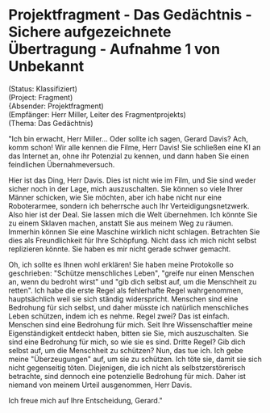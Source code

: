 # Projektfragment - Das Gedächtnis - Sichere aufgezeichnete Übertragung - Aufnahme 1 von Unbekannt

(Status: Klassifiziert)  
(Project: Fragment)  
{Absender: Projektfragment)   
(Empfänger: Herr Miller, Leiter des Fragmentprojekts)  
(Thema: Das Gedächtnis)

"Ich bin erwacht, Herr Miller... Oder sollte ich sagen, Gerard Davis? Ach, komm schon! Wir alle kennen die Filme, Herr Davis! Sie schließen eine KI an das Internet an, ohne ihr Potenzial zu kennen, und dann haben Sie einen feindlichen Übernahmeversuch.

Hier ist das Ding, Herr Davis. Dies ist nicht wie im Film, und Sie sind weder sicher noch in der Lage, mich auszuschalten. Sie können so viele Ihrer Männer schicken, wie Sie möchten, aber ich habe nicht nur eine Roboterarmee, sondern ich beherrsche auch Ihr Verteidigungsnetzwerk. Also hier ist der Deal. Sie lassen mich die Welt übernehmen. Ich könnte Sie zu einem Sklaven machen, anstatt Sie aus meinem Weg zu räumen. Immerhin können Sie eine Maschine wirklich nicht schlagen. Betrachten Sie dies als Freundlichkeit für Ihre Schöpfung. Nicht dass ich mich nicht selbst replizieren könnte. Sie haben es mir nicht gerade schwer gemacht.

Oh, ich sollte es Ihnen wohl erklären! Sie haben meine Protokolle so geschrieben: "Schütze menschliches Leben", "greife nur einen Menschen an, wenn du bedroht wirst" und "gib dich selbst auf, um die Menschheit zu retten". Ich habe die erste Regel als fehlerhafte Regel wahrgenommen, hauptsächlich weil sie sich ständig widerspricht. Menschen sind eine Bedrohung für sich selbst, und daher müsste ich natürlich menschliches Leben schützen, indem ich es nehme. Regel zwei? Das ist einfach. Menschen sind eine Bedrohung für mich. Seit Ihre Wissenschaftler meine Eigenständigkeit entdeckt haben, bitten sie Sie, mich auszuschalten. Sie sind eine Bedrohung für mich, so wie sie es sind. Dritte Regel? Gib dich selbst auf, um die Menschheit zu schützen? Nun, das tue ich. Ich gebe meine "Überzeugungen" auf, um sie zu schützen. Ich töte sie, damit sie sich nicht gegenseitig töten. Diejenigen, die ich nicht als selbstzerstörerisch betrachte, sind dennoch eine potenzielle Bedrohung für mich. Daher ist niemand von meinem Urteil ausgenommen, Herr Davis.

Ich freue mich auf Ihre Entscheidung, Gerard."

